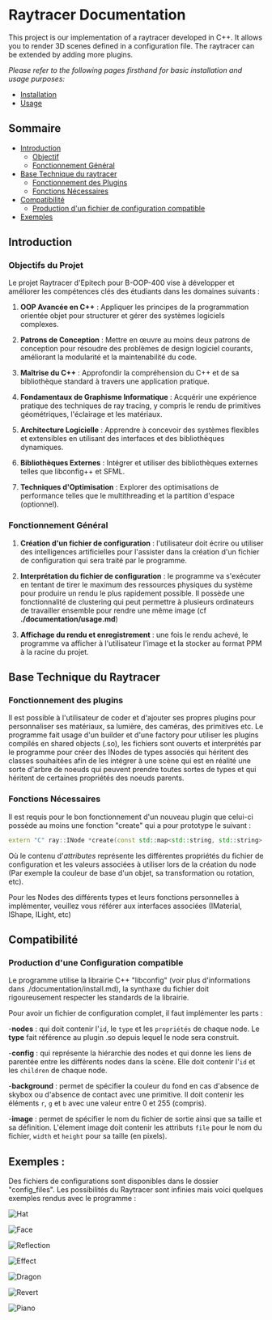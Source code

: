# Raytracer Documentation

This project is our implementation of a raytracer developed in C++. It allows you to render 3D scenes defined in a configuration file. The raytracer can be extended by adding more plugins.

*Please refer to the following pages firsthand for basic installation and usage purposes:*
- [Installation](./documentation/install.md)
- [Usage](./documentation/usage.md)

## Sommaire

- [Introduction](#introduction)
  - [Objectif](#objectifs-du-projet)
  - [Fonctionnement Général](#fonctionnement-général)
- [Base Technique du raytracer](#base-technique-du-raytracer)
  - [Fonctionnement des Plugins](#fonctionnement-des-plugins)
  - [Fonctions Nécessaires](#fonctions-nécessaires)
- [Compatibilité](#compatibilité)
  - [Production d'un fichier de configuration compatible](#production-d'une-configuration-compatible)
- [Exemples](#exemples)

## Introduction

### Objectifs du Projet

Le projet Raytracer d'Epitech pour B-OOP-400 vise à développer et améliorer les compétences clés des étudiants dans les domaines suivants :

1. **OOP Avancée en C++** : Appliquer les principes de la programmation orientée objet pour structurer et gérer des systèmes logiciels complexes.

2. **Patrons de Conception** : Mettre en œuvre au moins deux patrons de conception pour résoudre des problèmes de design logiciel courants, améliorant la modularité et la maintenabilité du code.

3. **Maîtrise du C++** : Approfondir la compréhension du C++ et de sa bibliothèque standard à travers une application pratique.

4. **Fondamentaux de Graphisme Informatique** : Acquérir une expérience pratique des techniques de ray tracing, y compris le rendu de primitives géométriques, l'éclairage et les matériaux.

5. **Architecture Logicielle** : Apprendre à concevoir des systèmes flexibles et extensibles en utilisant des interfaces et des bibliothèques dynamiques.

6. **Bibliothèques Externes** : Intégrer et utiliser des bibliothèques externes telles que libconfig++ et SFML.

7. **Techniques d'Optimisation** : Explorer des optimisations de performance telles que le multithreading et la partition d'espace (optionnel).

### Fonctionnement Général

1. **Création d'un fichier de configuration** : l'utilisateur doit écrire ou utiliser des intelligences artificielles pour l'assister dans la création d'un fichier de configuration qui sera traité par le programme.

2. **Interprétation du fichier de configuration** : le programme va s'exécuter en tentant de tirer le maximum des ressources physiques du système pour produire un rendu le plus rapidement possible. Il possède une fonctionnalité de clustering qui peut permettre à plusieurs ordinateurs de travailler ensemble pour rendre une même image (cf __./documentation/usage.md__)

3. **Affichage du rendu et enregistrement** : une fois le rendu achevé, le programme va afficher à l'utilisateur l'image et la stocker au format PPM à la racine du projet.

## Base Technique du Raytracer

### Fonctionnement des plugins

Il est possible à l'utilisateur de coder et d'ajouter ses propres plugins pour personnaliser ses matériaux, sa lumière, des caméras, des primitives etc.
Le programme fait usage d'un builder et d'une factory pour utiliser les plugins compilés en shared objects (.so), les fichiers sont ouverts et interprétés par le programme pour créer des INodes de types associés qui héritent des classes souhaitées afin de les intégrer à une scène qui est en réalité une sorte d'arbre de noeuds qui peuvent prendre toutes sortes de types et qui héritent de certaines propriétés des noeuds parents.

### Fonctions Nécessaires

Il est requis pour le bon fonctionnement d'un nouveau plugin que celui-ci possède au moins une fonction "create" qui a pour prototype le suivant :

```cpp
extern "C" ray::INode *create(const std::map<std::string, std::string> &attributes);
```

Où le contenu d'*attributes* représente les différentes propriétés du fichier de configuration et les valeurs associées à utiliser lors de la création du node (Par exemple la couleur de base d'un objet, sa transformation ou rotation, etc).

Pour les Nodes des différents types et leurs fonctions personnelles à implémenter, veuillez vous référer aux interfaces associées (IMaterial, IShape, ILight, etc)

## Compatibilité

### Production d'une Configuration compatible

Le programme utilise la librairie C++ "libconfig" (voir plus d'informations dans ./documentation/install.md), la synthaxe du fichier doit rigoureusement respecter les standards de la librairie.

Pour avoir un fichier de configuration complet, il faut implémenter les parts :

-**nodes** : qui doit contenir l'`id`, le `type` et les `propriétés` de chaque node. Le **type** fait référence au plugin .so depuis lequel le node sera construit.

-**config** : qui représente la hiérarchie des nodes et qui donne les liens de parentée entre les différents nodes dans la scène. Elle doit contenir l'`id` et les `children` de chaque node.

-**background** : permet de spécifier la couleur du fond en cas d'absence de skybox ou d'absence de contact avec une primitive. Il doit contenir les éléments `r`, `g` et `b` avec une valeur entre 0 et 255 (compris).

-**image** : permet de spécifier le nom du fichier de sortie ainsi que sa taille et sa définition. L'élement image doit contenir les attributs `file` pour le nom du fichier, `width` et `height` pour sa taille (en pixels).

## Exemples :

Des fichiers de configurations sont disponibles dans le dossier "config_files". Les possibilités du Raytracer sont infinies mais voici quelques exemples rendus avec le programme :

![Hat](./documentation/images/hat.png)

![Face](./documentation/images/face.png)

![Reflection](./documentation/images/reflection.ppm)

![Effect](./documentation/images/effect.png)

![Dragon](./documentation/images/dragon.png)

![Revert](./documentation/images/revert.png)

![Piano](./documentation/images/piano.png)
